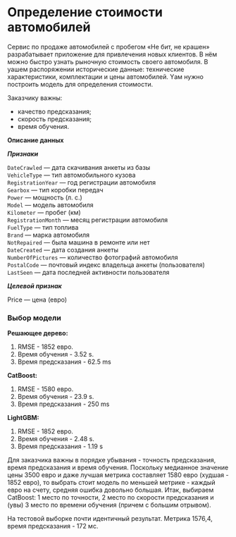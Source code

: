 # Определение стоимости автомобилей

Сервис по продаже автомобилей с пробегом «Не бит, не крашен» разрабатывает приложение для привлечения новых клиентов. В нём можно быстро узнать рыночную стоимость своего автомобиля. В yашем распоряжении исторические данные: технические характеристики, комплектации и цены автомобилей. Yам нужно построить модель для определения стоимости. 

Заказчику важны:

- качество предсказания;
- скорость предсказания;
- время обучения.

**Описание данных**

***Признаки***

`DateCrawled` — дата скачивания анкеты из базы  
`VehicleType` — тип автомобильного кузова  
`RegistrationYear` — год регистрации автомобиля  
`Gearbox` — тип коробки передач  
`Power` — мощность (л. с.)  
`Model` — модель автомобиля  
`Kilometer` — пробег (км)  
`RegistrationMonth` — месяц регистрации автомобиля  
`FuelType` — тип топлива  
`Brand` — марка автомобиля  
`NotRepaired` — была машина в ремонте или нет  
`DateCreated` — дата создания анкеты  
`NumberOfPictures` — количество фотографий автомобиля  
`PostalCode` — почтовый индекс владельца анкеты (пользователя)  
`LastSeen` — дата последней активности пользователя  

***Целевой признак***

Price — цена (евро)

### Выбор модели

**Решающее дерево:**
1. RMSE - 1852 евро.
2. Время обучения - 3.52 s.
3. Время предсказания - 62.5 ms

**CatBoost:**
1. RMSE - 1580 евро.
2. Время обучения - 23.9 s.
3. Время предсказания - 250 ms

**LightGBM:**
1. RMSE - 1852 евро.
2. Время обучения - 2.48 s.
3. Время предсказания - 1.19 s

Для заказчика важны в порядке убывания - точность предсказания, время предсказания и время обучения.
Поскольку медианное значение цены 3500 евро и даже лучшая метрика составляет 1580 евро (худшая - 1852 евро), то выбрать стоит модель по меньшей метрике - каждый евро на счету, средняя ошибка довольно большая.
Итак, выбираем CatBoost: 1 место по точности, 2 место по скорости предсказания и (увы) 3 место по времени обучения (причем с большим отрывом).

На тестовой выборке почти идентичный результат. Метрика 1576,4, время предсказания - 172 мс. 